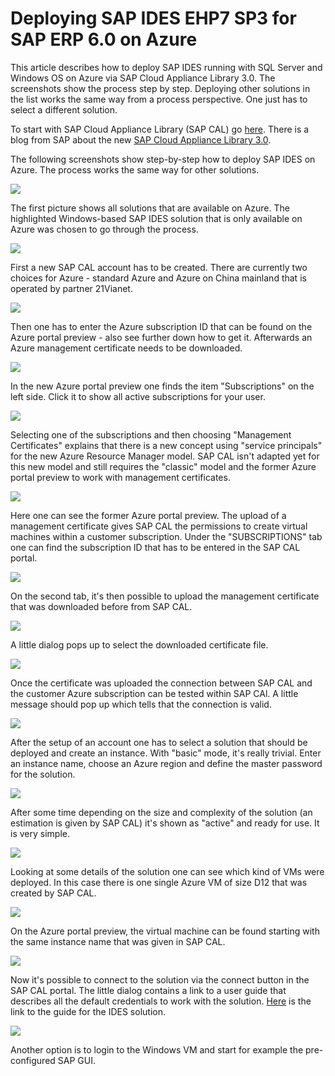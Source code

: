 <properties
    pageTitle="Deploying SAP IDES EHP7 SP3 for SAP ERP 6.0 on Azure | Azure"
    description="Deploying SAP IDES EHP7 SP3 for SAP ERP 6.0 on Azure"
    services="virtual-machines-windows"
    documentationcenter=""
    author="hermanndms"
    manager="timlt"
    editor=""
    tags="azure-resource-manager"
    keywords="" />
<tags
    ms.assetid="626c1523-1026-478f-bd8a-22c83b869231"
    ms.service="virtual-machines-windows"
    ms.devlang="na"
    ms.topic="article"
    ms.tgt_pltfrm="vm-windows"
    ms.workload="infrastructure-services"
    ms.date="09/16/2016"
    wacn.date=""
    ms.author="hermannd" />

# Deploying SAP IDES EHP7 SP3 for SAP ERP 6.0 on Azure
This article describes how to deploy SAP IDES running with SQL Server and Windows OS on Azure 
via SAP Cloud Appliance Library 3.0. The screenshots show the process step by step. Deploying other 
solutions in the list works the same way from a process perspective. One just has to select a different solution.

To start with SAP Cloud Appliance Library (SAP CAL) go [here](https://cal.sap.com/). There is a blog from SAP about 
the new [SAP Cloud Appliance Library 3.0](http://scn.sap.com/community/cloud-appliance-library/blog/2016/05/27/sap-cloud-appliance-library-30-came-with-a-new-user-experience). 

The following screenshots show step-by-step how to deploy SAP IDES on Azure. The process works the same way for other solutions.

![](./media/virtual-machines-windows-sap-cal-ides-erp6-ehp7-sp3-sql/ides-pic1.jpg)

The first picture shows all solutions that are available on Azure. The highlighted
Windows-based SAP IDES solution that is only available on Azure was chosen to go through the 
process.

![](./media/virtual-machines-windows-sap-cal-ides-erp6-ehp7-sp3-sql/ides-pic2.jpg)

First a new SAP CAL account has to be created. There are currently two choices for Azure - 
standard Azure and Azure on China mainland that is operated by partner 21Vianet.

![](./media/virtual-machines-windows-sap-cal-ides-erp6-ehp7-sp3-sql/ides-pic3.jpg)

Then one has to enter the Azure subscription ID that can be found on the Azure portal preview - also see
further down how to get it. Afterwards an Azure management certificate needs to be downloaded.

![](./media/virtual-machines-windows-sap-cal-ides-erp6-ehp7-sp3-sql/ides-pic6.jpg)

In the new Azure portal preview one finds the item "Subscriptions" on the left side. Click it to show all
active subscriptions for your user.

![](./media/virtual-machines-windows-sap-cal-ides-erp6-ehp7-sp3-sql/ides-pic7.jpg)

Selecting one of the subscriptions and then choosing "Management Certificates" explains that there is
a new concept using "service principals" for the new Azure Resource Manager model.
SAP CAL isn't adapted yet for this new model and still requires the "classic" model and the former
Azure portal preview to work with management certificates.

![](./media/virtual-machines-windows-sap-cal-ides-erp6-ehp7-sp3-sql/ides-pic4.jpg)

Here one can see the former Azure portal preview. The upload of a management certificate gives SAP CAL the permissions 
to create virtual machines within a customer subscription. Under the "SUBSCRIPTIONS" tab one can find the
subscription ID that has to be entered in the SAP CAL portal.

![](./media/virtual-machines-windows-sap-cal-ides-erp6-ehp7-sp3-sql/ides-pic5.jpg)

On the second tab, it's then possible to upload the management certificate that was downloaded before
from SAP CAL.

![](./media/virtual-machines-windows-sap-cal-ides-erp6-ehp7-sp3-sql/ides-pic8.jpg)

A little dialog pops up to select the downloaded certificate file.

![](./media/virtual-machines-windows-sap-cal-ides-erp6-ehp7-sp3-sql/ides-pic9.jpg)

Once the certificate was uploaded the connection between SAP CAL and the customer Azure subscription
can be tested within SAP CAl. A little message should pop up which tells that the connection is valid.

![](./media/virtual-machines-windows-sap-cal-ides-erp6-ehp7-sp3-sql/ides-pic10.jpg)

After the setup of an account one has to select a solution that should be deployed and create an instance.
With "basic" mode, it's really trivial. Enter an instance name, choose an Azure region and define the
master password for the solution.

![](./media/virtual-machines-windows-sap-cal-ides-erp6-ehp7-sp3-sql/ides-pic11.jpg)

After some time depending on the size and complexity of the solution (an estimation is given by SAP CAL) 
it's shown as "active" and ready for use. It is very simple.

![](./media/virtual-machines-windows-sap-cal-ides-erp6-ehp7-sp3-sql/ides-pic12.jpg)

Looking at some details of the solution one can see which kind of VMs were deployed. In this case there is
one single Azure VM of size D12 that was created by SAP CAL.

![](./media/virtual-machines-windows-sap-cal-ides-erp6-ehp7-sp3-sql/ides-pic13.jpg)

On the Azure portal preview, the virtual machine can be found starting with the same instance name that was given
in SAP CAL.

![](./media/virtual-machines-windows-sap-cal-ides-erp6-ehp7-sp3-sql/ides-pic14.jpg)

Now it's possible to connect to the solution via the connect button in the SAP CAL portal. The little dialog
contains a link to a user guide that describes all the default credentials to work with the solution.
[Here](https://caldocs.hana.ondemand.com/caldocs/help/Getting_Started_Guide_IDES607MSSQL.pdf) is the link to
the guide for the IDES solution.

![](./media/virtual-machines-windows-sap-cal-ides-erp6-ehp7-sp3-sql/ides-pic15.jpg)

Another option is to login to the Windows VM and start for example the pre-configured SAP GUI.